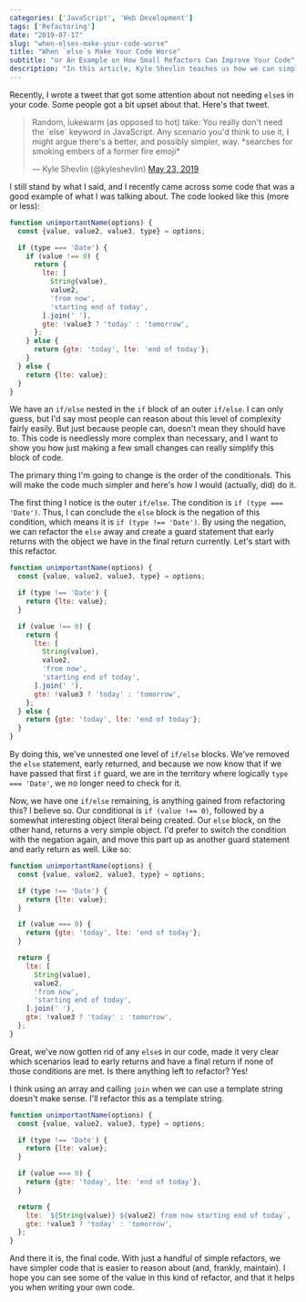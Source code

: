 ```yaml
---
categories: ['JavaScript', 'Web Development']
tags: ['Refactoring']
date: "2019-07-17"
slug: "when-elses-make-your-code-worse"
title: "When `else`s Make Your Code Worse"
subtitle: "or An Example on How Small Refactors Can Improve Your Code"
description: "In this article, Kyle Shevlin teaches us how we can simplify the conditional logic of our code by refactoring it without `else` blocks."
---
```


Recently, I wrote a tweet that got some attention about not needing `else`s in your code. Some people got a bit upset about that. Here's that tweet.

<blockquote class="twitter-tweet" data-lang="en"><p lang="en" dir="ltr">Random, lukewarm (as opposed to hot) take: You really don&#39;t need the `else` keyword in JavaScript. Any scenario you&#39;d think to use it, I might argue there&#39;s a better, and possibly simpler, way. *searches for smoking embers of a former fire emoji*</p>&mdash; Kyle Shevlin (@kyleshevlin) <a href="https://twitter.com/kyleshevlin/status/1131674209287979008?ref_src=twsrc%5Etfw">May 23, 2019</a></blockquote>
<script async src="https://platform.twitter.com/widgets.js" charset="utf-8"></script>

I still stand by what I said, and I recently came across some code that was a good example of what I was talking about. The code looked like this (more or less):

```javascript
function unimportantName(options) {
  const {value, value2, value3, type} = options;

  if (type === 'Date') {
    if (value !== 0) {
      return {
        lte: [
          String(value),
          value2,
          'from now',
          'starting end of today',
        ].join(' '),
        gte: !value3 ? 'today' : 'tomorrow',
      };
    } else {
      return {gte: 'today', lte: 'end of today'};
    }
  } else {
    return {lte: value};
  }
}
```

We have an `if/else` nested in the `if` block of an outer `if/else`. I can only guess, but I'd say most people can reason about this level of complexity fairly easily. But just because people can, doesn't mean they should have to. This code is needlessly more complex than necessary, and I want to show you how just making a few small changes can really simplify this block of code.

The primary thing I'm going to change is the order of the conditionals. This will make the code much simpler and here's how I would (actually, did) do it.

The first thing I notice is the outer `if/else`. The condition is `if (type === 'Date')`. Thus, I can conclude the `else` block is the negation of this condition, which means it is `if (type !== 'Date')`. By using the negation, we can refactor the `else` away and create a guard statement that early returns with the object we have in the final return currently. Let's start with this refactor.

```javascript
function unimportantName(options) {
  const {value, value2, value3, type} = options;

  if (type !== 'Date') {
    return {lte: value};
  }

  if (value !== 0) {
    return {
      lte: [
        String(value),
        value2,
        'from now',
        'starting end of today',
      ].join(' '),
      gte: !value3 ? 'today' : 'tomorrow',
    };
  } else {
    return {gte: 'today', lte: 'end of today'};
  }
}
```

By doing this, we've unnested one level of `if/else` blocks. We've removed the `else` statement, early returned, and because we now know that if we have passed that first `if` guard, we are in the territory where logically `type === 'Date'`, we no longer need to check for it.

Now, we have one `if/else` remaining, is anything gained from refactoring this? I believe so. Our conditional is `if (value !== 0)`, followed by a somewhat interesting object literal being created. Our `else` block, on the other hand, returns a very simple object. I'd prefer to switch the condition with the negation again, and move this part up as another guard statement and early return as well. Like so:

```javascript
function unimportantName(options) {
  const {value, value2, value3, type} = options;

  if (type !== 'Date') {
    return {lte: value};
  }

  if (value === 0) {
    return {gte: 'today', lte: 'end of today'};
  }

  return {
    lte: [
      String(value),
      value2,
      'from now',
      'starting end of today',
    ].join(' '),
    gte: !value3 ? 'today' : 'tomorrow',
  };
}
```

Great, we've now gotten rid of any `else`s in our code, made it very clear which scenarios lead to early returns and have a final return if none of those conditions are met. Is there anything left to refactor? Yes!

I think using an array and calling `join` when we can use a template string doesn't make sense. I'll refactor this as a template string.

```javascript
function unimportantName(options) {
  const {value, value2, value3, type} = options;

  if (type !== 'Date') {
    return {lte: value};
  }

  if (value === 0) {
    return {gte: 'today', lte: 'end of today'};
  }

  return {
    lte: `${String(value)} ${value2} from now starting end of today`,
    gte: !value3 ? 'today' : 'tomorrow',
  };
}
```

And there it is, the final code. With just a handful of simple refactors, we have simpler code that is easier to reason about (and, frankly, maintain). I hope you can see some of the value in this kind of refactor, and that it helps you when writing your own code.
